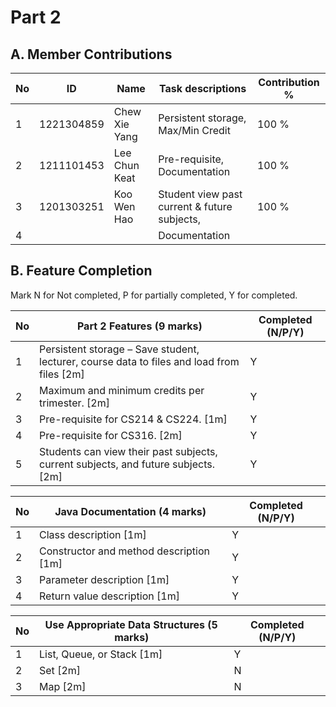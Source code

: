 # Part 2

## A. Member Contributions

No | ID         | Name                     | Task descriptions                            | Contribution %
-- | ---------- | ------------------------ | ---------------------------------------------| --------------
1  |1221304859  | Chew Xie Yang            | Persistent storage, Max/Min Credit           | 100 %
2  |1211101453  | Lee Chun Keat            | Pre-requisite, Documentation                 | 100 %
3  |1201303251  | Koo Wen Hao              | Student view past current & future subjects, | 100 %
4  |            |                          | Documentation                                |


## B. Feature Completion

Mark N for Not completed, P for partially completed, Y for completed. 

No | Part 2 Features (9 marks)                                                                   | Completed (N/P/Y)
-- | ------------------------------------------------------------------------------------------- | -----------------
1  | Persistent storage – Save student, lecturer, course data to files and load from files [2m]  | Y 
2  | Maximum and minimum credits per trimester.  [2m]                                            | Y 
3  | Pre-requisite for CS214 & CS224. [1m]                                                       | Y
4  | Pre-requisite for CS316. [2m]                                                               | Y
5  | Students can view their past subjects, current subjects, and future subjects. [2m]          | Y


No | Java Documentation (4 marks)             | Completed (N/P/Y)
-- | ---------------------------------------- | ---------------
1  | Class description [1m]                   | Y
2  | Constructor and method description [1m]  | Y
3  | Parameter description [1m]               | Y
4  | Return value description [1m]            | Y


No | Use Appropriate Data Structures (5 marks) | Completed (N/P/Y)
-- | ----------------------------------------- | -----------------
1  | List, Queue, or Stack [1m]                | Y
2  | Set [2m]                                  | N
3  | Map [2m]                                  | N

